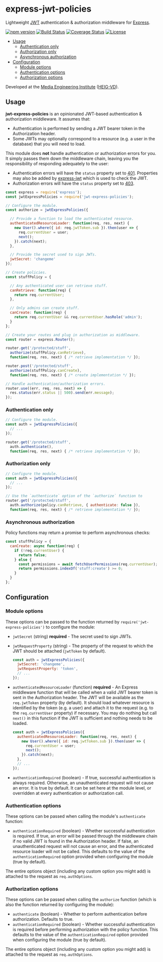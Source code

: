 # express-jwt-policies

Lightweight [JWT][jwt] authentication & authorization middleware for [Express][express].

[![npm version](https://badge.fury.io/js/express-jwt-policies.svg)](https://badge.fury.io/js/express-jwt-policies)
[![Build Status](https://travis-ci.org/MediaComem/express-jwt-policies.svg?branch=master)](https://travis-ci.org/MediaComem/express-jwt-policies)
[![Coverage Status](https://coveralls.io/repos/github/MediaComem/express-jwt-policies/badge.svg?branch=master)](https://coveralls.io/github/MediaComem/express-jwt-policies?branch=master)
[![License](https://img.shields.io/badge/License-MIT-blue.svg)](LICENSE.txt)

<!-- START doctoc generated TOC please keep comment here to allow auto update -->
<!-- DON'T EDIT THIS SECTION, INSTEAD RE-RUN doctoc TO UPDATE -->


- [Usage](#usage)
  - [Authentication only](#authentication-only)
  - [Authorization only](#authorization-only)
  - [Asynchronous authorization](#asynchronous-authorization)
- [Configuration](#configuration)
  - [Module options](#module-options)
  - [Authentication options](#authentication-options)
  - [Authorization options](#authorization-options)

<!-- END doctoc generated TOC please keep comment here to allow auto update -->

Developed at the [Media Engineering Institute](http://mei.heig-vd.ch) ([HEIG-VD](https://heig-vd.ch)).



## Usage

**jwt-express-policies** is an opinionated JWT-based authentication &
authorization middleware.  It assumes that:

* Authentication is performed by sending a JWT bearer token in the
  Authorization header.
* Some JWTs may optionally correspond to a resource (e.g. a user in the
  database) that you will need to load.

This module does **not** handle authentication or authorization errors for you.
It simply passes them down the middleware chain, leaving you the responsibility
of responding adequately to the user:

* Authentication errors will have the `status` property set to [401][http-401].
  Properties may also be added by [express-jwt][express-jwt] which is used to
  check the JWT.
* Authorization errors will have the `status` property set to [403][http-403].

```js
const express = require('express');
const jwtExpressPolicies = require('jwt-express-policies');

// Configure the module.
const authorize = jwtExpressPolicies({

  // Provide a function to load the authenticated resource.
  authenticatedResourceLoader: function(req, res, next) {
    new User().where({ id: req.jwtToken.sub }).then(user => {
      req.currentUser = user;
      next();
    }).catch(next);
  },

  // Provide the secret used to sign JWTs.
  jwtSecret: 'changeme'
});

// Create policies.
const stuffPolicy = {

  // Any authenticated user can retrieve stuff.
  canRetrieve: function(req) {
    return req.currentUser;
  },

  // Only admins can create stuff.
  canCreate: function(req) {
    return req.currentUser && req.currentUser.hasRole('admin');
  }
};

// Create your routes and plug in authorization as middleware.
const router = express.Router();

router.get('/protected/stuff',
  authorize(stuffPolicy.canRetrieve),
  function(req, res, next) { /* retrieve implementation */ });

router.post('/protected/stuff',
  authorize(stuffPolicy.canCreate),
  function(req, res, next) { /* create implementation */ });

// Handle authentication/authorization errors.
router.use((err, req, res, next) => {
  res.status(err.status || 500).send(err.message);
});
```

### Authentication only

```js
// Configure the module.
const auth = jwtExpressPolicies({
  // ...
});

router.get('/protected/stuff',
  auth.authenticate(),
  function(req, res, next) { /* retrieve implementation */ });
```

### Authorization only

```js
// Configure the module.
const auth = jwtExpressPolicies({
  // ...
});

// Use the `authenticate` option of the `authorize` function to
router.get('/protected/stuff',
  auth.authorize(policy.canRetrieve, { authenticate: false }),
  function(req, res, next) { /* retrieve implementation */ });
```

### Asynchronous authorization

Policy functions may return a promise to perform asynchronous checks:

```js
const stuffPolicy = {
  canCreate: async function(req) {
    if (!req.currentUser) {
      return false;
    } else {
      const permissions = await fetchUserPermissions(req.currentUser);
      return permissions.indexOf('stuff:create') >= 0;
    }
  }
};
```



## Configuration

### Module options

These options can be passed to the function returned by
`require('jwt-express-policies')` to configure the module:

* `jwtSecret` (string) **required** - The secret used to sign JWTs.

* `jwtRequestProperty` (string) - The property of the request to which the JWT
  should be attached (`jwtToken` by default).

  ```js
  const auth = jwtExpressPolicies({
    jwtSecret: 'changeme',
    jwtRequestProperty: 'token',
    // ...
  });
  ```

* `authenticatedResourceLoader` (function) **required** - An Express middleware
  function that will be called when a valid JWT bearer token is sent in the
  Authorization header. The JWT will be available as the `req.jwtToken`
  property (by default). It should load whatever resource is identified by the
  token (e.g. a user) and attach it to the request (e.g. to the
  `req.currentUser` property) if necessary. You may do nothing but call
  `next()` in this function if the JWT is sufficient and nothing needs to be
  loaded.

  ```js
  const auth = jwtExpressPolicies({
    authenticatedResourceLoader: function(req, res, next) {
      new User().where({ id: req.jwtToken.sub }).then(user => {
        req.currentUser = user;
        next();
      }).catch(next);
    },
    // ...
  });
  ```

* `authenticationRequired` (boolean) - If true, successful authentication is
  always required. Otherwise, an unauthenticated request will not cause an
  error. It is true by default. It can be set here at the module level, or
  overridden at every authentication or authorization call.

### Authentication options

These options can be passed when calling the module's `authenticate` function:

* `authenticationRequired` (boolean) - Whether successful authentication is
  required. If true, an error will be passed through the middleware chain if no
  valid JWT is found in the Authorization header. If false, an unauthenticated
  request will not cause an error, and the authenticated resource loader will
  not be called. This defaults to the value of the `authenticationRequired`
  option provided when configuring the module (true by default).

The entire options object (including any custom option you might add) is
attached to the request as `req.authOptions`.

### Authorization options

These options can be passed when calling the `authorize` function (which is
also the function returned by configuring the module):

* `authenticate` (boolean) - Whether to perform authentication before
  authorization. Defaults to true.
* `authenticationRequired` (boolean) - Whether successful authentication is
  required before performing authorization with the policy function. This
  defaults to the value of the `authenticationRequired` option provided when
  configuring the module (true by default).

The entire options object (including any custom option you might add) is
attached to the request as `req.authOptions`.



[express]: https://expressjs.com
[express-jwt]: https://github.com/auth0/express-jwt
[http-401]: https://httpstatuses.com/401
[http-403]: https://httpstatuses.com/403
[jwt]: https://jwt.io
